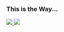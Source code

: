 ### This is the Way...

<a href="https://github.com/theendofline/github-readme-stats">
  <img src="https://github-readme-stats.vercel.app/api?username=theendofline&show_icons=true&theme=dracula" />
</a>
<a href="https://github.com/theendofline/github-readme-stats">
  <img src="https://github-readme-stats.vercel.app/api/top-langs/?username=theendofline&layout=compact" />
</a>
